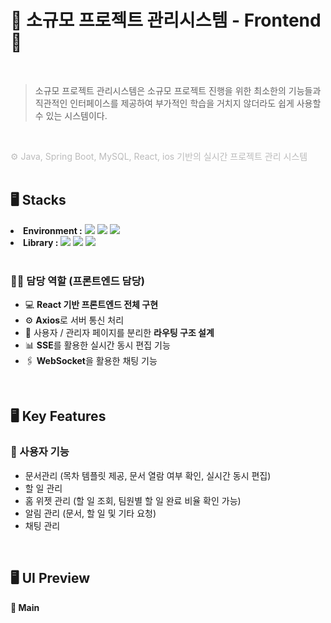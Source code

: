 # 📁 소규모 프로젝트 관리시스템 - Frontend 📁

<br/>

>소규모 프로젝트 관리시스템은 소규모 프로젝트 진행을 위한 최소한의 기능들과 직관적인 인터페이스를 제공하여 부가적인 학습을 거치지 않더라도 쉽게 사용할 수 있는 시스템이다.

</br>
<p style="color:#BBBBBB">
⚙️ Java, Spring Boot, MySQL, React, ios 기반의 실시간 프로젝트 관리 시스템<br/>
 </br>
 </p>

<h2>🖥️ Stacks</h2>
 <li><strong>Environment :</strong> 
  <img src="https://img.shields.io/badge/Visual Studio Code-007ACC?style=for-the-badge&logo=visualstudiocode&logoColor=white"/>
  <img src="https://img.shields.io/badge/Javascript-F7DF1E?style=for-the-badge&logo=javascript&logoColor=black"/>
  <img src="https://img.shields.io/badge/Java-007396?style=for-the-badge&logo=openjdk&logoColor=white"/>
</li>

<li><strong>Library :</strong> 
  <img src="https://img.shields.io/badge/React-61DAFB?style=for-the-badge&logo=react&logoColor=white"/>
  <img src="https://img.shields.io/badge/Spring Boot-6DB33F?style=for-the-badge&logo=springboot&logoColor=white"/>
  <img src="https://img.shields.io/badge/MySQL-4479A1?style=for-the-badge&logo=mysql&logoColor=white"/>
</li>
</div>
<br/>

### 🧑‍💻 담당 역할 (프론트엔드 담당)
- 💻 **React 기반 프론트엔드 전체 구현**
- ⚙️ **Axios**로 서버 통신 처리
- 🔀 사용자 / 관리자 페이지를 분리한 **라우팅 구조 설계**
- 📊 **SSE**를 활용한 실시간 동시 편집 기능
- 🖇 **WebSocket**을 활용한 채팅 기능

</br>
<div>
 <h2>🖥️ Key Features</h2>
  
### 👤 사용자 기능
- 문서관리 (목차 템플릿 제공, 문서 열람 여부 확인, 실시간 동시 편집)
- 할 일 관리
- 홈 위젯 관리 (할 일 조회, 팀원별 할 일 완료 비율 확인 가능)
- 알림 관리 (문서, 할 일 및 기타 요청)
- 채팅 관리
 
</div>
</br>

<div>
 <h2>🖥️ UI Preview</h2>
 <p><strong>📌 Main </strong></p>
 <br/>
 <h2></h2>

</div>
